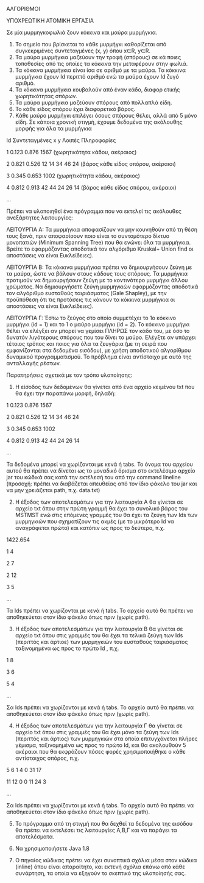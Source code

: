 AΛΓΟΡΙΘΜOI

ΥΠΟΧΡΕΩΤΙΚΗ ΑΤΟΜΙΚΗ ΕΡΓΑΣΙΑ

Σε μία μυρμηγκοφωλιά ζουν κόκκινα και μαύρα μυρμήγκια.
1. Το σημείο που βρίσκεται το κάθε μυρμήγκι καθορίζεται από συγκεκριμένες συντεταγμένες (x, y) όπου x∈R, y∈R.
2. Τα μαύρα μυρμήγκια μαζεύουν την τροφή (σπόρους) σε κά ποιες τοποθεσίες από τις οποίες τα κόκκινα την μεταφέρουν στην φωλιά.
3. Τα κόκκινα μυρμήγκια είναι ίσα σε αριθμό με τα μαύρα. Τα κόκκινα μυρμήγκια έχουν Id περιττό αριθμό ενώ τα μαύρα έχουν Id ζυγό αριθμό.
4. Τα κόκκινα μυρμήγκια κουβαλούν από έναν κάδο, διαφορ ετικής χωρητικότητας σπόρων.
5. Τα μαύρα μυρμήγκια μαζεύουν σπόρους από πολλαπλά είδη.
6. Το κάθε είδος σπόρου έχει διαφορετικό βάρος.
7. Κάθε μαύρο μυρμήγκι επιλέγει όσους σπόρους θέλει, αλλά από 5 μόνο είδη.
Σε κάποια χρονική στιγμή, έχουμε δεδομένα της ακόλουθης μορφής για όλα τα μυρμήγκια

Id Συντεταγμένες x y Λοιπές Πληροφορίες

1  0.123 0.876       1567 (χωρητικότητα κάδου, ακέραιος)

2  0.821 0.526       12 14 34 46 24 (βάρος κάθε είδος σπόρου, ακέραιοι)

3  0.345 0.653       1002 (χωρητικότητα κάδου, ακέραιος)

4  0.812 0.913       42 44 24 26 14 (βάρος κάθε είδος σπόρου, ακέραιοι)

...

Πρέπει να υλοποιηθεί ένα πρόγραμμα που να εκτελεί τις ακόλουθες ανεξάρτητες λειτουργίες:

ΛΕΙΤΟΥΡΓΙΑ Α:
Τα μυρμήγκια αποφασίζουν να μην κουνηθούν από τη θέση τους ξανά, πριν αποφασίσουν ποιο είναι το συντομότερο δίκτυο μονοπατιών (Minimum Spanning Tree) που θα ενώνει όλα τα μυρμήγκια. Βρείτε το εφαρμόζοντας αποδοτικά τον αλγόριθμο Kruskal+ Union find οι αποστάσεις να είναι Ευκλείδειες).

ΛΕΙΤΟΥΡΓΙΑ B:
Τα κόκκινα μυρμήγκια πρέπει να δημιουργήσουν ζεύγη με τα μαύρα, ώστε να βάλουν στους κάδους τους σπόρους. Τα μυρμήγκια προτιμούν να δημιουργήσουν ζεύγη με το κοντινότερο μυρμήγκι άλλου χρώματος. Να δημιουργήσετε ζεύγη μυρμηγκιών εφαρμόζοντας αποδοτικά τον αλγόριθμο ευσταθούς ταιριάσματος (Gale Shapley), με την προϋπόθεση ότι τις προτάσεις τις κάνουν τα κόκκινα μυρμήγκια οι αποστάσεις να είναι Ευκλείδειες).

ΛΕΙΤΟΥΡΓΙΑ Γ:
Έστω το ζεύγος στο οποίο συμμετέχει το 1ο κόκκινο μυρμήγκι (id = 1) και το 1 ο μαύρο μυρμήγκι (id = 2). Το κόκκινο μυρμήγκι θέλει να ελέγξει αν μπορεί να γεμίσει ΠΛΗΡΩΣ τον κάδο του, με όσο το δυνατόν λιγότερους σπόρους που του δίνει το μαύρο. Ελέγξτε αν υπάρχει τέτοιος τρόπος και ποιος για όλα τα ζευγάρια (με τη σειρά που εμφανίζονται στα δεδομένα εισόδου), με χρήση αποδοτικού αλγορίθμου δυναμικού προγραμματισμού. Το πρόβλημα είναι αντίστοιχο με αυτό της ανταλλαγής ρέστων.

Παρατηρήσεις σχετικά με τον τρόπο υλοποίησης:

1. Η είσοδος των δεδομένων θα γίνεται από ένα αρχείο κειμένου txt που θα έχει την παραπάνω μορφή, δηλαδή:

1 0.123 0.876 1567

2 0.821 0.526 12 14 34 46 24

3 0.345 0.653 1002

4 0.812 0.913 42 44 24 26 14

...

Τα δεδομένα μπορεί να χωρίζονται με κενά ή tabs.
Το όνομα του αρχείου αυτού θα πρέπει να δίνεται ως το μοναδικό όρισμα στο εκτελέσιμο αρχείο jar του κώδικά σας κατά την εκτέλεσή του από την command lineline (προσοχή: πρέπει να διαβάζεται απευθείας από τον ίδιο φάκελο του jar και να μην χρειάζεται path, π.χ. data.txt)

2. Η έξοδος των αποτελεσμάτων για την λειτουργία Α θα γίνεται σε αρχείο txt όπου στην πρώτη γραμμή θα έχει το συνολικό βάρος του MSTMST ενώ στις επόμενες γραμμές του θα έχει τα ζεύγη των Ids των μυρμηγκιών που σχηματίζουν τις ακμές (με το μικρότερο Id να αναγράφεται πρώτο) και κατόπιν ως προς το δεύτερο, π.χ.

1422.654

1 4

2 7

2 12

3 5

...

Τα Ids πρέπει να χωρίζονται με κενά ή tabs.
Το αρχείο αυτό θα πρέπει να αποθηκεύεται στον ίδιο φάκελο όπως πριν (χωρίς path).

3. Η έξοδος των αποτελεσμάτων για την λειτουργία Β θα γίνεται σε αρχείο txt όπου στις γραμμές του θα έχει τα τελικά ζεύγη των Ids (περιττός και άρτιοε) των μυρμηγκιών του ευσταθούς ταιριάσματος ταξινομημένα ως προς το πρώτο Id , π.χ.

1 8

3 6

5 4

...

Σα Ids πρέπει να χωρίζονται με κενά ή tabs.
Το αρχείο αυτό θα πρέπει να αποθηκεύεται στον ίδιο φάκελο όπως πριν (χωρίς path).

4. Η έξοδος των αποτελεσμάτων για την λειτουργία Γ θα γίνεται σε αρχείο txt όπου στις γραμμές του θα έχει μόνο τα ζεύγη των Ids (περιττός και άρτιος) των μυρμηγκιών στα οποία επιτυγχάνεται πλήρες γέμισμα, ταξινομημένα ως προς το πρώτο Id, και θα ακολουθούν 5 ακέραιοι που θα εκφράζουν πόσες φορές χρησιμοποιήθηκε ο κάθε αντίστοιχος σπόρος, π.χ.

5 6 1 4 0 31 17

11 12 0 0 11 24 3

...

Σα Ids πρέπει να χωρίζονται με κενά ή tabs.
Το αρχείο αυτό θα πρέπει να αποθηκεύεται στον ίδιο φάκελο όπως πριν (χωρίς path).

5. Το πρόγραμμα από τη στιγμή που θα δεχθεί τα δεδομένα της εισόδου θα πρέπει να εκτελέσει τις λειτουργίες Α,Β,Γ και να παράγει τα αποτελέσματα.

6. Να χρησιμοποιήσετε Java 1.8

7. Ο πηγαίος κώδικας πρέπει να έχει συνοπτικά σχόλια μέσα στον κώδικα (inline) όπου είναι απαραίτητο, και εκτενή σχόλια επάνω από κάθε συνάρτηση, τα οποία να εξηγούν το σκεπτικό της υλοποίησής σας.
